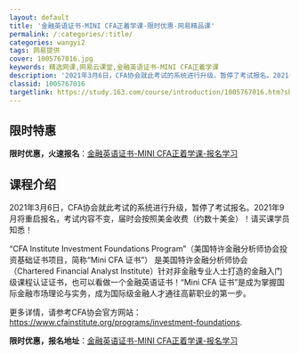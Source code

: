 ```yaml
---
layout: default
title: '金融英语证书-MINI CFA正着学课-限时优惠-网易精品课'
permalink: /:categories/:title/
categories: wangyi2
tags: 网易提供
cover: 1005767016.jpg
keywords: 精选网课,网易云课堂,金融英语证书-MINI CFA正着学课
description: '2021年3月6日，CFA协会就此考试的系统进行升级，暂停了考试报名。2021年9月将重启报名，考试内容不变，届时会按照'
classid: 1005767016
targetlink: https://study.163.com/course/introduction/1005767016.htm?share=1&shareId=1025206652&utm_campaign=share&utm_medium=iphoneShare&utm_source=&utm_u=1025206652
---
```


## 限时特惠

**限时优惠，火速报名**：[金融英语证书-MINI CFA正着学课-报名学习](https://study.163.com/course/introduction/1005767016.htm?share=1&shareId=1025206652&utm_campaign=share&utm_medium=iphoneShare&utm_source=&utm_u=1025206652)

## 课程介绍

2021年3月6日，CFA协会就此考试的系统进行升级，暂停了考试报名。2021年9月将重启报名，考试内容不变，届时会按照美金收费（约数十美金）！请买课学员知悉！

“CFA Institute Investment Foundations Program”（美国特许金融分析师协会投资基础证书项目，简称“Mini CFA 证书”）  是美国特许金融分析师协会（Chartered Financial Analyst Institute）针对非金融专业人士打造的金融入门级课程认证证书，也可以看做一个金融英语证书！“Mini CFA 证书”是成为掌握国际金融市场理论与实务，成为国际级金融人才通往高薪职业的第一步。

更多详情，请参考CFA协会官方网站：https://www.cfainstitute.org/programs/investment-foundations.

**限时优惠，报名地址**：[金融英语证书-MINI CFA正着学课-报名学习](https://study.163.com/course/introduction/1005767016.htm?share=1&shareId=1025206652&utm_campaign=share&utm_medium=iphoneShare&utm_source=&utm_u=1025206652)

